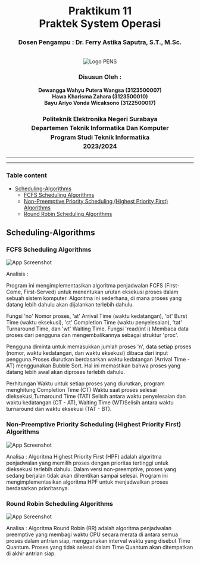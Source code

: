<div align="center">
  <h1 class="text-align: center;font-weight: bold">Praktikum 11<br>Praktek System Operasi</h1>
  <h3 class="text-align: center;">Dosen Pengampu : Dr. Ferry Astika Saputra, S.T., M.Sc.</h3>
</div>
<br />
<div align="center">
  <img src="https://upload.wikimedia.org/wikipedia/id/4/44/Logo_PENS.png" alt="Logo PENS">
  <h3 style="text-align: center;">Disusun Oleh : </h3>
  <p style="text-align: center;">
    <strong>Dewangga Wahyu Putera Wangsa (3123500007)</strong><br>
    <strong>Hawa Kharisma Zahara (3123500010)</strong><br>
    <strong>Bayu Ariyo Vonda Wicaksono (3122500017)</strong>
  </p>

<h3 style="text-align: center;line-height: 1.5">Politeknik Elektronika Negeri Surabaya<br>Departemen Teknik Informatika Dan Komputer<br>Program Studi Teknik Informatika<br>2023/2024</h3>
  <hr><hr>
</div>

### Table content

- [Scheduling-Algorithms](#scheduling-algorithms)
  - [FCFS Scheduling Algorithms](#fcfs-scheduling-algorithms)
  - [Non-Preemptive Priority Scheduling (Highest Priority First) Algorithms](#non-preemptive-priority-scheduling-highest-priority-first-algorithms)
  - [Round Robin Scheduling Algorithms](#round-robin-scheduling-algorithms)

## Scheduling-Algorithms

### FCFS Scheduling Algorithms

![App Screenshot](assets/img/flowchart-fcfs.png)

Analisis :

Program ini mengimplementasikan algoritma penjadwalan FCFS (First-Come, First-Served) untuk menentukan urutan eksekusi proses dalam sebuah sistem komputer. Algoritma ini sederhana, di mana proses yang datang lebih dahulu akan dijalankan terlebih dahulu.

Fungsi 'no' Nomor proses, 'at' Arrival Time (waktu kedatangan), 'bt' Burst Time (waktu eksekusi), 'ct' Completion Time (waktu penyelesaian), 'tat' Turnaround Time, dan 'wt' Waiting Time. Fungsi 'read(int i) Membaca data proses dari pengguna dan mengembalikannya sebagai struktur 'proc'.

Pengguna diminta untuk memasukkan jumlah proses 'n', data setiap proses (nomor, waktu kedatangan, dan waktu eksekusi) dibaca dari input pengguna.Proses diurutkan berdasarkan waktu kedatangan (Arrival Time - AT) menggunakan Bubble Sort. Hal ini memastikan bahwa proses yang datang lebih awal akan diproses terlebih dahulu.

Perhitungan Waktu untuk setiap proses yang diurutkan, program menghitung Completion Time (CT) Waktu saat proses selesai dieksekusi,Turnaround Time (TAT) Selisih antara waktu penyelesaian dan waktu kedatangan (CT - AT), Waiting Time (WT)Selisih antara waktu turnaround dan waktu eksekusi (TAT - BT).

### Non-Preemptive Priority Scheduling (Highest Priority First) Algorithms

![App Screenshot](assets/img/flowchart-priority.png)

Analisa :
Algoritma Highest Priority First (HPF) adalah algoritma penjadwalan yang memilih proses dengan prioritas tertinggi untuk dieksekusi terlebih dahulu. Dalam versi non-preemptive, proses yang sedang berjalan tidak akan dihentikan sampai selesai. Program ini mengimplementasikan algoritma HPF untuk menjadwalkan proses berdasarkan prioritasnya.

### Round Robin Scheduling Algorithms

![App Screenshot](assets/img/flowchart-round-robin.png)

Analisa :
Algoritma Round Robin (RR) adalah algoritma penjadwalan preemptive yang membagi waktu CPU secara merata di antara semua proses dalam antrian siap, menggunakan interval waktu yang disebut Time Quantum. Proses yang tidak selesai dalam Time Quantum akan ditempatkan di akhir antrian siap.
